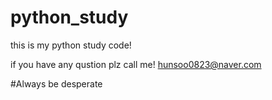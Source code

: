 # python_study
this is my python study code!

if you have any qustion plz call me!
hunsoo0823@naver.com

#Always be desperate
